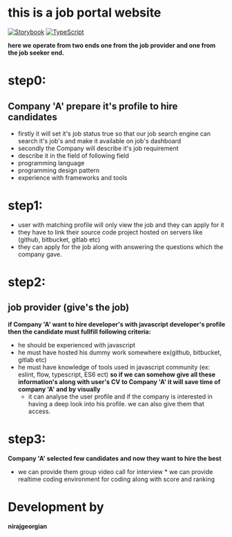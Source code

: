 # this is a job portal website

[![Storybook](https://github.com/storybooks/press/blob/master/badges/storybook.svg)](http://localhost:9000/stories)
[![TypeScript](https://badges.frapsoft.com/typescript/code/typescript.png?v=101)](https://github.com/ellerbrock/typescript-badges/)

**here we operate from two ends one from the job provider and one from the job seeker end.**

# step0:

## Company 'A' prepare it's profile to hire candidates

- firstly it will set it's job status true so that our job search engine can search it's job's and make it available on job's dashboard
- secondly the Company will describe it's job requirement
- describe it in the field of following field
- programming language
- programming design pattern
- experience with frameworks and tools

# step1:

- user with matching profile will only view the job and they can apply for it
- they have to link their source code project hosted on servers like (github, bitbucket, gitlab etc)
- they can apply for the job along with answering the questions which the company gave.

# step2:

## job provider (give's the job)

**if Company 'A' want to hire developer's with javascript developer's profile then the candidate must fullfill following criteria:**

- he should be experienced with javascript
- he must have hosted his dummy work somewhere ex(github, bitbucket, gitlab etc)
- he must have knowledge of tools used in javascript community (ex: eslint, flow, typescript, ES6 ect)
  **so if we can somehow give all these information's along with user's CV to Company 'A' it will save time of company 'A' and by visually**
  - it can analyse the user profile and if the company is interested in having a deep look into his profile. we can also give them that access.

# step3:

**Company 'A' selected few candidates and now they want to hire the best**

- we can provide them group video call for interview \* we can provide realtime coding environment for coding along with score and ranking

# Development by

**nirajgeorgian**
